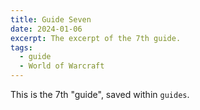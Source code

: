 ```yaml
---
title: Guide Seven
date: 2024-01-06
excerpt: The excerpt of the 7th guide.
tags:
  - guide
  - World of Warcraft
---
```


This is the 7th "guide", saved within `guides`.